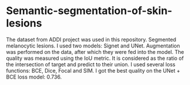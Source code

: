# Semantic-segmentation-of-skin-lesions
The dataset from ADDI project was used in this repository. Segmented melanocytic lesions. I used two models: Signet and UNet. Augmentation was performed on the data, after which they were fed into the model. The quality was measured using the IoU metric. It is considered as the ratio of the intersection of target and predict to their union. I used several loss functions: BCE, Dice, Focal and SIM. I got the best quality on the UNet + BCE loss model: 0.736.
